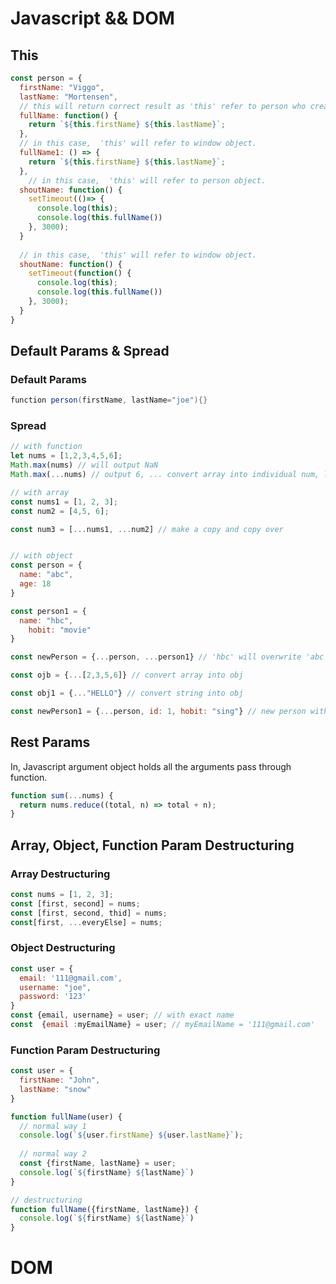 

# Javascript && DOM

## This

```javascript
const person = {
  firstName: "Viggo",
  lastName: "Mortensen",
  // this will return correct result as 'this' refer to person who created function
  fullName: function() { 
    return `${this.firstName} ${this.lastName}`;
  },
  // in this case,  'this' will refer to window object.
  fullName1: () => { 
    return `${this.firstName} ${this.lastName}`;
  },
    // in this case,  'this' will refer to person object.
  shoutName: function() {
    setTimeout(()=> {
      console.log(this);
      console.log(this.fullName())
    }, 3000);
  }
  
  // in this case,  'this' will refer to window object.
  shoutName: function() {
    setTimeout(function() {
      console.log(this);
      console.log(this.fullName())
    }, 3000);
  }
}
```

## Default Params & Spread

### Default Params

```java
function person(firstName, lastName="joe"){}
```

### Spread

```javascript
// with function
let nums = [1,2,3,4,5,6];
Math.max(nums) // will output NaN
Math.max(...nums) // output 6, ... convert array into individual num, like unpack in python

// with array
const nums1 = [1, 2, 3];
const num2 = [4,5, 6];

const num3 = [...nums1, ...num2] // make a copy and copy over


// with object
const person = {
  name: "abc",
  age: 18
}

const person1 = {
  name: "hbc",
	hobit: "movie"
}

const newPerson = {...person, ...person1} // 'hbc' will overwrite 'abc'

const ojb = {...[2,3,5,6]} // convert array into obj

const obj1 = {..."HELLO"} // convert string into obj

const newPerson1 = {...person, id: 1, hobit: "sing"} // new person with extra attribute
```

## Rest Params

In, Javascript argument object holds all the arguments pass through function.

```javascript
function sum(...nums) {
  return nums.reduce((total, n) => total + n);
}

```

## Array, Object, Function Param Destructuring 

### Array Destructuring

```javascript
const nums = [1, 2, 3];
const [first, second] = nums;
const [first, second, thid] = nums;
const[first, ...everyElse] = nums;
```

### Object Destructuring

```javascript
const user = {
  email: '111@gmail.com',
  username: "joe",
  password: '123'
}
const {email, username} = user; // with exact name
const  {email :myEmailName} = user; // myEmailName = '111@gmail.com'

```

### Function Param Destructuring

```javascript
const user = {
  firstName: "John",
  lastName: "snow"
}

function fullName(user) {
  // normal way 1
  console.log(`${user.firstName} ${user.lastName}`);
  
  // normal way 2
  const {firstName, lastName} = user;
  console.log(`${firstName} ${lastName}`)
}

// destructuring
function fullName({firstName, lastName}) {
  console.log(`${firstName} ${lastName}`)
}
```

# DOM